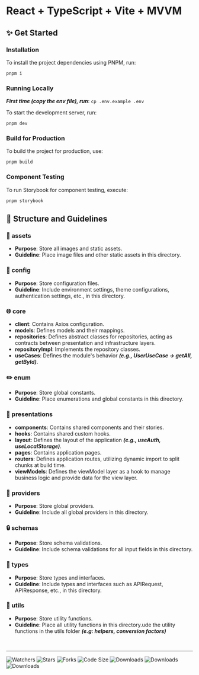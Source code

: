 # React + TypeScript + Vite + MVVM

## ✨ Get Started

### Installation

To install the project dependencies using PNPM, run:
``````
pnpm i
``````
### Running Locally

***First time (copy the env file), run***: ```cp .env.example .env```

To start the development server, run:
```
pnpm dev
``````

### Build for Production

To build the project for production, use:
```
pnpm build
``````

### Component Testing

To run Storybook for component testing, execute:
```
pnpm storybook
``````

## 🎨 Structure and Guidelines


### 💄 assets

-   **Purpose**: Store all images and static assets.
-   **Guideline**: Place image files and other static assets in this directory.

### 🔧 config

-   **Purpose**: Store configuration files.
-   **Guideline**: Include environment settings, theme configurations, authentication settings, etc., in this directory.

### 🌐 core

-   **client**: Contains Axios configuration.
-   **models**: Defines models and their mappings.
-   **repositories**: Defines abstract classes for repositories, acting as contracts between presentation and infrastructure layers.
-   **repositoryImpl**: Implements the repository classes.
-   **useCases**: Defines the module's behavior ***(e.g., UserUseCase -> getAll, getById)***.

### ✏️ enum

-   **Purpose**: Store global constants.
-   **Guideline**: Place enumerations and global constants in this directory.

### 📄 presentations

-   **components**: Contains shared components and their stories.
-   **hooks**: Contains shared custom hooks.
-   **layout**: Defines the layout of the application ***(e.g., useAuth, useLocalStorage)***.
-   **pages**: Contains application pages.
-   **routers**: Defines application routes, utilizing dynamic import to split chunks at build time.
-   **viewModels**: Defines the viewModel layer as a hook to manage business logic and provide data for the view layer.

### 🚚 providers

-   **Purpose**: Store global providers.
-   **Guideline**: Include all global providers in this directory.

### 🔒️ schemas

-   **Purpose**: Store schema validations.
-   **Guideline**: Include schema validations for all input fields in this directory.

### 📝 types

-   **Purpose**: Store types and interfaces.
-   **Guideline**: Include types and interfaces such as APIRequest, APIResponse, etc., in this directory.

### 🔨 utils

-   **Purpose**: Store utility functions.
-   **Guideline**: Place all utility functions in this directory.ude the utility functions in the utils folder ***(e.g: helpers, conversion factors)***

<br>
<hr>

![Watchers](https://img.shields.io/github/watchers/tranduykhang1/base-react-mvvm?style=flat-square?svg=true)
![Stars](https://img.shields.io/github/stars/tranduykhang1/base-react-mvvm?style=flat-square?svg=true)
![Forks](https://badgen.net/github/forks/tranduykhang1/base-react-mvvm)
![Code Size](https://img.shields.io/github/languages/code-size/tranduykhang1/base-react-mvvm?style=flat-square?svg=true)
![Downloads](https://img.shields.io/npm/dw/@tranduykhang1/base-react-mvvm.png?style=flat-square)
![Downloads](https://img.shields.io/npm/dm/@tranduykhang1/base-react-mvvm.png?style=flat-square)
![Downloads](https://img.shields.io/npm/dy/@tranduykhang1/base-react-mvvm.png?style=flat-square)
